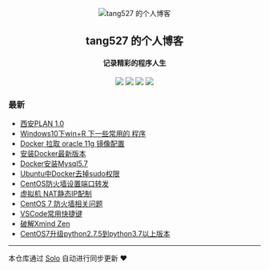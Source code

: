 <p align="center"><img alt="tang527 的个人博客" src="https://static.b3log.org/images/brand/solo-32.png"></p><h2 align="center">
tang527 的个人博客
</h2>

<h4 align="center">记录精彩的程序人生</h4>
<p align="center"><a title="tang527 的个人博客" target="_blank" href="https://github.com/tang527/solo-blog"><img src="https://img.shields.io/github/last-commit/tang527/solo-blog.svg?style=flat-square&color=FF9900"></a>
<a title="GitHub repo size in bytes" target="_blank" href="https://github.com/tang527/solo-blog"><img src="https://img.shields.io/github/repo-size/tang527/solo-blog.svg?style=flat-square"></a>
<a title="Solo Version" target="_blank" href="https://github.com/b3log/solo/releases"><img src="https://img.shields.io/badge/solo-3.6.4-f1e05a.svg?style=flat-square&color=blueviolet"></a>
<a title="Hits" target="_blank" href="https://github.com/b3log/hits"><img src="https://hits.b3log.org/tang527/solo-blog.svg"></a></p>

### 最新

* [西安PLAN 1.0](http://colonel.wang/articles/2019/09/28/1569682111255.html)
* [Windows10下win+R 下一些常用的 程序](http://colonel.wang/articles/2019/09/25/1569402930596.html)
* [Docker 拉取 oracle 11g 镜像配置](http://colonel.wang/articles/2019/09/23/1569209976895.html)
* [安装Docker最新版本](http://colonel.wang/articles/2019/09/23/1569206218337.html)
* [Docker安装Mysql5.7](http://colonel.wang/articles/2019/09/23/1569169647165.html)
* [Ubuntu中Docker去掉sudo权限](http://colonel.wang/articles/2019/09/22/1569164247459.html)
* [CentOS防火墙设置端口转发](http://colonel.wang/articles/2019/09/19/1568885637667.html)
* [虚拟机 NAT静态IP配制](http://colonel.wang/articles/2019/09/19/1568882553818.html)
* [CentOS 7 防火墙相关问题](http://colonel.wang/articles/2019/09/17/1568730615726.html)
* [VSCode常用快捷键](http://colonel.wang/articles/2019/09/17/1568703920364.html)
* [破解Xmind Zen](http://colonel.wang/articles/2019/09/16/1568632887155.html)
* [CentOS7升级python2.7.5到python3.7以上版本](http://colonel.wang/articles/2019/09/14/1568455259699.html)



---

本仓库通过 [Solo](https://github.com/b3log/solo) 自动进行同步更新 ❤️ 